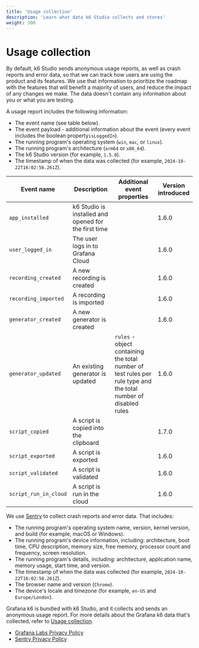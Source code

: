 ```yaml
---
title: 'Usage collection'
description: 'Learn what data k6 Studio collects and stores'
weight: 300
---
```


# Usage collection

By default, k6 Studio sends anonymous usage reports, as well as crash reports and error data, so that we can track how users are using the product and its features. We use that information to prioritize the roadmap with the features that will benefit a majority of users, and reduce the impact of any changes we make. The data doesn't contain any information about you or what you are testing.


A usage report includes the following information:

- The event name (see table below).
- The event payload - additional information about the event (every event includes the boolean property`isLoggedIn`).
- The running program's operating system (`win`, `mac`, or `linux`).
- The running program's architecture (`arm64` or `x86_64`).
- The k6 Studio version (for example, `1.5.0`).
- The timestamp of when the data was collected (for example, `2024-10-22T16:02:56.261Z`).

| Event name           | Description                                           | Additional event properties       | Version introduced |
| -------------------- | ----------------------------------------------------- |---------------------------------- | ------------------ |
| `app_installed`      | k6 Studio is installed and opened for the first time  |                                   | 1.6.0              |
| `user_logged_in`     | The user logs in to Grafana Cloud                     |                                   | 1.6.0              |
| `recording_created`  | A new recording is created                            |                                   | 1.6.0              |
| `recording_imported` | A recording is imported                               |                                   | 1.6.0              |
| `generator_created`  | A new generator is created                            |                                   | 1.6.0              |
| `generator_updated`  | An existing generator is updated                      | `rules` - object containing the total number of test rules per rule type and the total number of disabled rules                     | 1.6.0              |
| `script_copied`      | A script is copied into the clipboard                 |                                   | 1.7.0              |
| `script_exported`    | A script is exported                                  |                                   | 1.6.0              |
| `script_validated`   |  A script is validated                                |                                   | 1.6.0              |
| `script_run_in_cloud`|  A script is run in the cloud                         |                                   | 1.6.0              |

We use [Sentry](https://sentry.io/) to collect crash reports and error data. That includes:

- The running program's operating system name, version, kernel version, and build (for example, macOS or Windows).
- The running program's device information, including: architecture, boot time, CPU description, memory size, free memory, processor count and frequency, screen resolution.
- The running program's details, including: architecture, application name, memory usage, start time, and version.
- The timestamp of when the data was collected (for example, `2024-10-22T16:02:56.261Z`).
- The browser name and version (`Chrome`).
- The device's locale and timezone (for example, `en-US` and `Europe/London`).

Grafana k6 is bundled with k6 Studio, and it collects and sends an anonymous usage report. For more details about the Grafana k6 data that's collected, refer to [Usage collection](https://grafana.com/docs/k6/latest/set-up/usage-collection/).

- [Grafana Labs Privacy Policy](https://grafana.com/legal/privacy-policy/)
- [Sentry Privacy Policy](https://sentry.io/privacy/)
